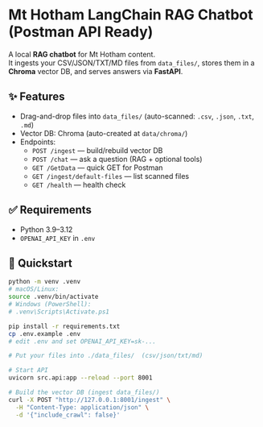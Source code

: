 # Mt Hotham LangChain RAG Chatbot (Postman API Ready)

A local **RAG chatbot** for Mt Hotham content.  
It ingests your CSV/JSON/TXT/MD files from `data_files/`, stores them in a **Chroma** vector DB, and serves answers via **FastAPI**.

## ✨ Features
- Drag-and-drop files into `data_files/` (auto-scanned: `.csv`, `.json`, `.txt`, `.md`)
- Vector DB: Chroma (auto-created at `data/chroma/`)
- Endpoints:
  - `POST /ingest` — build/rebuild vector DB
  - `POST /chat` — ask a question (RAG + optional tools)
  - `GET /GetData` — quick GET for Postman
  - `GET /ingest/default-files` — list scanned files
  - `GET /health` — health check

## ✅ Requirements
- Python 3.9–3.12
- `OPENAI_API_KEY` in `.env`

## 🚀 Quickstart
```bash
python -m venv .venv
# macOS/Linux:
source .venv/bin/activate
# Windows (PowerShell):
# .venv\Scripts\Activate.ps1

pip install -r requirements.txt
cp .env.example .env
# edit .env and set OPENAI_API_KEY=sk-...

# Put your files into ./data_files/  (csv/json/txt/md)

# Start API
uvicorn src.api:app --reload --port 8001

# Build the vector DB (ingest data_files/)
curl -X POST "http://127.0.0.1:8001/ingest" \
  -H "Content-Type: application/json" \
  -d '{"include_crawl": false}'
